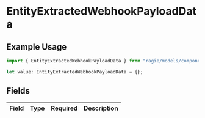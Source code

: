 # EntityExtractedWebhookPayloadData

## Example Usage

```typescript
import { EntityExtractedWebhookPayloadData } from "ragie/models/components";

let value: EntityExtractedWebhookPayloadData = {};
```

## Fields

| Field       | Type        | Required    | Description |
| ----------- | ----------- | ----------- | ----------- |